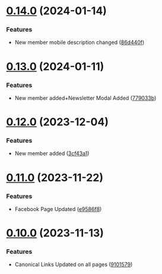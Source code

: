 # [0.14.0](https://github.com/Prathamesh-Shanbhag/Thrive-Physiotherapy/compare/v0.13.0...v0.14.0) (2024-01-14)


### Features

* New member mobile description changed ([86d440f](https://github.com/Prathamesh-Shanbhag/Thrive-Physiotherapy/commit/86d440f5fb5e14985a0dd4ae27385a6583b7b0f4))



# [0.13.0](https://github.com/Prathamesh-Shanbhag/Thrive-Physiotherapy/compare/v0.12.0...v0.13.0) (2024-01-11)


### Features

* New member added+Newsletter Modal Added ([779033b](https://github.com/Prathamesh-Shanbhag/Thrive-Physiotherapy/commit/779033bb9e81b501d2e0738c9ffafd85f86d9ebc))



# [0.12.0](https://github.com/Prathamesh-Shanbhag/Thrive-Physiotherapy/compare/v0.11.0...v0.12.0) (2023-12-04)


### Features

* New member added ([3cf43a1](https://github.com/Prathamesh-Shanbhag/Thrive-Physiotherapy/commit/3cf43a1a8b0be2a51f9637bc101de41744fc9957))



# [0.11.0](https://github.com/Prathamesh-Shanbhag/Thrive-Physiotherapy/compare/v0.10.0...v0.11.0) (2023-11-22)


### Features

* Facebook Page Updated ([e9586f8](https://github.com/Prathamesh-Shanbhag/Thrive-Physiotherapy/commit/e9586f871852b2e4910739252c0d951fe055fab9))



# [0.10.0](https://github.com/Prathamesh-Shanbhag/Thrive-Physiotherapy/compare/v0.9.0...v0.10.0) (2023-11-13)


### Features

* Canonical Links Updated on all pages ([9101579](https://github.com/Prathamesh-Shanbhag/Thrive-Physiotherapy/commit/9101579704ff75ff12a8956dfdfc2342d4de6a33))



